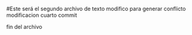 #Este será el segundo archivo de texto
modifico para generar conflicto
modificacion cuarto commit

fin del archivo
